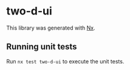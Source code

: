 # two-d-ui

This library was generated with [Nx](https://nx.dev).

## Running unit tests

Run `nx test two-d-ui` to execute the unit tests.
